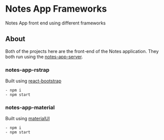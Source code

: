 # Notes App Frameworks
Notes App front end using different frameworks

## About
Both of the projects here are the front-end of the Notes application. They both run using the [notes-app-server](https://github.com/betocostadev/notes-app-server).

### notes-app-rstrap
Built using [react-bootstrap](https://react-bootstrap.github.io/)

    - npm i
    - npm start

### notes-app-material
Built using [materialUI](https://material-ui.com/)

    - npm i
    - npm start
